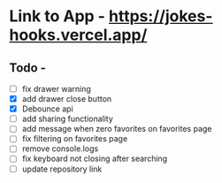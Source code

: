 # Link to App - https://jokes-hooks.vercel.app/

## Todo -

- [ ] fix drawer warning
- [x] add drawer close button
- [x] Debounce api
- [ ] add sharing functionality
- [ ] add message when zero favorites on favorites page
- [ ] fix filtering on favorites page
- [ ] remove console.logs
- [ ] fix keyboard not closing after searching
- [ ] update repository link

